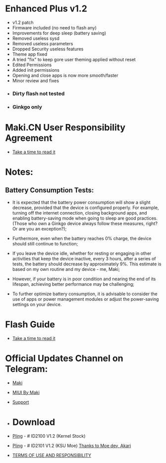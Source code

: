 # Enhanced Plus v1.2

- v1.2 patch
- Firmware included (no need to flash any)
- Improvements for deep sleep (battery saving)
- Removed useless sysd 
- Removed useless parameters
- Dropped Security useless features
- Theme app fixed
- A tried "fix" to keep gore user theming applied without reset
- Edited Permissions
- Added init permissions
- Opening and close apps is now more smooth/faster
- Minor review and fixes
* ### Dirty flash not tested
* ### Ginkgo only

# Maki.CN User Responsibility Agreement
- [Take a time to read it](https://github.com/MIUIByMaki/RN8/blob/main/extra.md)

# Notes:
## Battery Consumption Tests:

- It is expected that the battery power consumption will show a slight decrease, provided that the device is configured properly. For example, turning off the internet connection, closing background apps, and enabling battery-saving mode when going to sleep are good practices. (Those who own a Ginkgo device always follow these measures, right? Or are you an exception?);

- Furthermore, even when the battery reaches 0% charge, the device should still continue to function;

- If you leave the device idle, whether for resting or engaging in other activities that keep the device inactive, every 3 hours, after a series of tests, the battery should decrease by approximately 9%. This estimate is based on my own routine and my device - me, Maki;

- However, if your battery is in poor condition and nearing the end of its lifespan, achieving better performance may be challenging;

- To further optimize battery consumption, it is advisable to consider the use of apps or power management modules or adjust the power-saving settings on your device.

# Flash Guide
- [Take a time to read it](https://github.com/MIUIByMaki/RN8/blob/main/flashguide.md#flash-guide)

# Official Updates Channel on Telegram:
- [Maki](https://t.me/iamakima)
- [MIUI By Maki](https://t.me/MIUIByMaki)
- [Support](https://github.com/MIUIByMaki/Support/tree/main)

- # Download
- [Pling](https://www.pling.com/p/1956242) - # ID2100 V1.2 (Kernel Stock)
- [Pling](https://www.pling.com/p/1956242) - # ID2101 V1.2 (KSU Moe) [Thanks to Moe dev, Akari](https://t.me/MoeNOfficial)
- [TERMS OF USE AND RESPONSIBILITY](https://github.com/MIUIByMaki/RN8/blob/main/terms.md)
